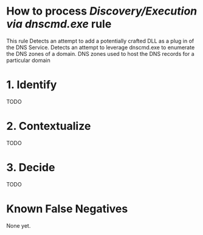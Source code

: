 # How to process *Discovery/Execution via dnscmd.exe* rule
This rule Detects an attempt to add a potentially crafted DLL as a plug in of the DNS Service.
Detects an attempt to leverage dnscmd.exe to enumerate the DNS zones of a domain.
DNS zones used to host the DNS records for a particular domain

# 1. Identify
TODO

# 2. Contextualize
TODO

# 3. Decide
TODO

# Known False Negatives
None yet.
